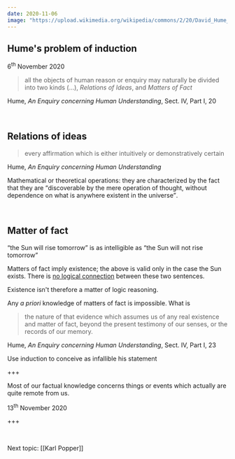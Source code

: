 ```yaml
---
date: 2020-11-06
image: "https://upload.wikimedia.org/wikipedia/commons/2/20/David_Hume_2.jpg"
---
```

## Hume's problem of induction

<p class="date">6<sup>th</sup> November 2020</p>

> all the objects of human reason or enquiry may naturally be divided into two kinds (…), *Relations of Ideas*, and *Matters of Fact*

<p class="cite">Hume, <cite>An Enquiry concerning Human Understanding</cite>, Sect. IV, Part I, 20</p>

<br>

## Relations of ideas

> every affirmation which is either intuitively or demonstratively certain

<p class="cite">Hume, <cite>An Enquiry concerning Human Understanding</cite></p>

Mathematical or theoretical operations: they are characterized by the fact that they are <q>discoverable by the mere operation of thought, without dependence on what is anywhere existent in the universe</q>.

<br>

## Matter of fact

<q>the Sun will rise tomorrow</q> is as intelligible as <q>the Sun will not rise tomorrow</q>

Matters of fact imply existence; the above is valid only in the case the Sun exists. There is <u>no logical connection</u> between these two sentences.

Existence isn't therefore a matter of logic reasoning.

Any *a priori* knowledge of matters of fact is impossible. What is

> the nature of that evidence which assumes us of any real existence and matter of fact, beyond the present testimony of our senses, or the records of our memory.

<p class="cite">Hume, <cite>An Enquiry concerning Human Understanding</cite>, Sect. IV, Part I, 23</p>

Use induction to conceive as infallible his statement

+++

Most of our factual knowledge concerns things or events which actually are quite remote from us.

<p class="date">13<sup>th</sup> November 2020</p>

+++

<br>

Next topic: [[Karl Popper]]